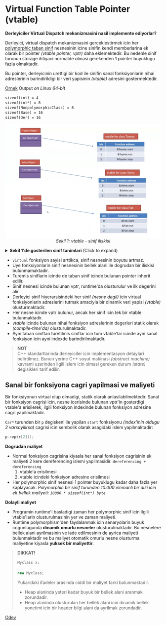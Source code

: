 # Virtual Function Table Pointer (vtable)

**Derleyiciler Virtual Dispatch mekanizmasini nasil implemente ediyorlar?**

Derleyici, virtual dispatch mekanizmasini gerceklestirmek icin her [polymorphic taban sinif](290_runtime_polymorphism.md#polymorphic-class) nesnesinin icine sinifin kendi memberlarina ek olarak bir pointer *(vtable pointer, vptr)* daha eklemektedir. Bu nedenle sinif turunun storage ihtiyaci normalde olmasi gerekenden 1 pointer buyuklugu fazla olmaktadir. 

Bu pointer, derleyicinin urettigi bir kod ile sinifin sanal fonksiyonlarin nihai adreslerinin barindirildigi bir veri yapisinin *(vtable)* adresini gostermektedir. 

[Ornek](res/src/vtable01.cpp) Output *on Linux 64-bit*
```
sizeof(int) = 4
sizeof(int*) = 8
sizeof(NonpolymorphicClass) = 8
sizeof(Base) = 16
sizeof(Der) = 16
```

<p align="center">
<img src="res/img/23_vtable.png" width="640px"/><br/>
<i>Sekil 1: vtable - sinif iliskisi</i>
</p>


<details>
<summary><b>Sekil 1'de gosterilen sinif tanimlari</b> (Click to expand)</summary>

```C++
class Car {
public:
    virtual void start() = 0;
    virtual void run() = 0;
    virtual void stop() = 0;
};

class Toyota : public Car{
public:
    void start() override;
    void run() override;
    void stop() override;
};

class Volvo : public Car{
public:
    void start() override;
    void run() override;
    void stop() override;
};

class Fiat : public Car{
public:
    void start() override;
    void run() override;
    void stop() override;
};
```
</details>
<!--  -->

* `virtual` fonksiyon sayisi arttikca, sinif nesnesinin boyutu artmaz.
* Uye fonksiyonlarin sinif nesnesinin bellek alani ile dogrudan bir iliskisi bulunmamaktadir.
* Turemis siniflarin icinde de taban sinif icinde bulunan pointer inherit edilir.
* Sinif nesnesi icinde bulunan vptr, runtime'da olusturulur ve ilk degerini alir.
* Derleyici sinif hiyerarsisindeki her sinif *(nesne degil)* icin virtual fonksiyonlarin adreslerini tutmak amaciyla bir dinamik veri yapisi *(vtable)* olusturmaktadir.
* Her nesne icinde vptr bulunur, ancak her sinif icin tek bir vtable bulunmaktadir.
* *vtable* icinde bulunan nihai fonksiyon adreslerinin degerleri statik olarak *(compile-time'da)* olusturulmaktadir.
* Ayni taban siniftan turetilmis siniflar icin tum vtable'lar icinde ayni sanal fonksiyon icin ayni indexde barindirilmaktadir.

> **NOT**  
> C++ standartlarinda derleyiciler icin implementasyon detaylari belirtilmez. Bunun yerine C++ soyut makinasi *(abstract machine)* kavrami uzerinden ilgili islem icin olmasi gereken durum *(state)* degisikleri tarif edilir.


## Sanal bir fonksiyona cagri yapilmasi ve maliyeti

Bir fonksiyonun virtual olup olmadigi, statik olarak anlasilabilmektedir. Sanal bir fonksiyon cagrisi icin, nesne icerisinde bulunan vptr'in gosterdigi vtable'a erisilerek, ilgili fonksiyon indexinde bulunan fonksiyon adresine cagri yapilmaktadir.

`Car*` turunden bir `p` degiskeni ile yapilan `start` fonksiyonu *(index'inin oldugu 2 varsayilirsa)* cagrisi icin sembolik olarak asagidaki islem yapilmaktadir:
```C++
p->vptr[2]();
```

**Dogrudan maliyet**
  * Normal fonksiyon cagrisina kiyasla her sanal fonksiyon cagrisinin ek maliyeti 2 kere dereferencing islemi yapilmasidir.
    `dereferencing + dereferencing`
    1. vtable'a erisilmesi
    2. vtable icindeki fonksiyon adresine erisilmesi 
  * Her polymorphic sinif nesnesi 1 pointer buyuklugu kadar daha fazla yer kaplayacak.
    *Polymorphic bir sinif turunden 10.000 elemanli bir dizi icin ek bellek maliyeti: `10000 * sizeof(int*) byte`*

**Dolayli maliyet**
  * Programin runtime'i basladigi zaman her polymorphic sinif icin ilgili vtable'larin olusturulmasinin yer ve zaman maliyeti.
  * Runtime polymorphism'den faydalanmak icin senaryolarin buyuk cogunlugunda **dinamik omurlu nesneler** olusturulmaktadir. Bu nesnelere bellek alani ayrilmasinin ve iade edilmesinin de ayrica maliyeti bulunmaktadir ve bu maliyet otomatik omurlu nesne olusturma maliyetine kiyasla **yuksek bir maliyettir**.

> **DIKKAT!**    
> ```C++
> Myclass x; 
> 
> new Myclass;
> ```
> Yukaridaki ifadeler arasinda ciddi bir maliyet farki bulunmaktadir.  
> * Heap alaninda yeteri kadar buyuk bir bellek alani aranmak zorundadir.
> * Heap alaninda olusturulan her bellek alani icin dinamik bellek yonetimi icin bir header bilgi alani da ayrilmak zorundadir. 

[Odev](hw/shape_impl/)